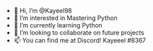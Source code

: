 - 👋 Hi, I’m @Kayeel98
- 👀 I’m interested in Mastering Python
- 🌱 I’m currently learning Python
- 💞️ I’m looking to collaborate on future projects
- 📫 You can find me at Discord! Kayeeel #8367

<!---
Kayeel98/Kayeel98 is a ✨ special ✨ repository because its `README.md` (this file) appears on your GitHub profile.
You can click the Preview link to take a look at your changes.
--->
